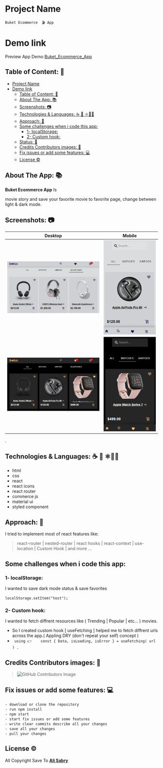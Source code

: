 # Project Name
	Buket Ecommerce  🎬 App

# Demo link
 Preview App Demo [Buket_Ecommerce_App](https://buket.netlify.app/)

## Table of Content: 📑
- [Project Name](#project-name)
- [Demo link](#demo-link)
	- [Table of Content: 📑](#table-of-content-)
	- [About The App: 📚](#about-the-app-)
	- [Screenshots: 📷](#screenshots-)
	- [Technologies & Languages:  ☕️ 🐍 ⚛️🧪📲](#technologies--languages--️--️)
	- [Approach: 🚶](#approach-)
	- [Some challenges when i code this app:](#some-challenges-when-i-code-this-app)
		- [1- localStorage:](#1--localstorage)
		- [2- Custom hook:](#2--custom-hook)
	- [Status: 📶](#status-)
	- [Credits Contributors images: 📝](#credits-contributors-images-)
	- [Fix issues or add some features:  💻](#fix-issues-or-add-some-features--)
	- [License ©️](#license-️)

## About The App: 📚

**Buket Ecommerce  App** Is 

movie story and save your favorite movie to favorite page, change between light & dark mode.

## Screenshots: 📷

|  Desktop   | Mobile  |
| ------------- | ---------- |
|  <img src="src/assets/screen_one.png"  alt="screenshot" />  | <img src="src/assets/screen_three.png"  alt="screenshot" />  |
|  <img src="src/assets/screen_two.png"  alt="screenshot" />  |  <img src="src/assets/screen_four.png"  alt="screenshot" />   |

.

## Technologies & Languages:  ☕️ 🐍 ⚛️🧪📲
- html
- css
- react
- react icons
- react router
- commerce js
- material ui
- styled component


## Approach: 🚶
 I tried to implement most of react features like:
	
> react-router | nested-router | react hooks | react-context | use-location | Custom Hook | and more ...
	

## Some challenges when i code this app:
 
  ### 1- localStorage: 
 
   I wanted to save dark mode status & save favorites 

`localStorage.setItem("test");`


  ### 2- Custom hook:
  I wanted to fetch diffrent resources 			like ( Trending | Popular | etc... ) 		movies.
 - So I created custom hook [ useFetching ] helped me to fetch diffrent urls across the app.( Appling DRY (don't repeat your self) concept )
 - ` using 👉	const { Data, isLoading, isError } = useFetching( url ) .`


## Credits Contributors images: 📝

>![GitHub Contributors Image](https://contrib.rocks/image?repo=ali-sabry/inbio-portfolio)

## Fix issues or add some features:  💻
	- download or clone the repository
	- run npm install
	- npm start	
	- start fix issues or add some features
	- write clear commits describe all your changes
	- save all your changes 
	- pull your changes



## License ©️

All Copyright Save To   [**Ali Sabry**](https://www.linkedin.com/in/ali-sabry/)
